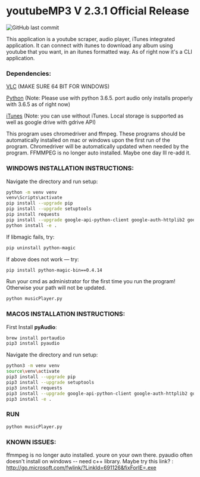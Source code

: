 # youtubeMP3 V 2.3.1 Official Release

![GitHub last commit](https://img.shields.io/github/last-commit/cboin1996/WebTools)


This application is a youtube scraper, audio player, iTunes integrated application. It can connect with itunes to download any album using youtube that you want, in an itunes formatted way. As of right now it's a CLI application.

### Dependencies:
[VLC](https://www.videolan.org/vlc/index.html) (MAKE SURE 64 BIT FOR WINDOWS)

[Python](https://www.python.org/) (Note: Please use with python 3.6.5. port audio only installs properly with 3.6.5 as of right now)

[iTunes](https://www.apple.com/ca/itunes/) (Note: you can use without iTunes. Local storage is supported as well as google drive with gdrive API)

This program uses chromedriver and ffmpeg.  These programs should be automatically installed on mac or windows upon the first run of the program.  Chromedriver will be automatically updated when needed by the program. FFMMPEG is no longer auto installed. Maybe one day Ill re-add it.

### WINDOWS INSTALLATION INSTRUCTIONS:
Navigate the directory and run setup:  

```bash
python -m venv venv
venv\Scripts\activate
pip install --upgrade pip
pip install --upgrade setuptools
pip install requests
pip install --upgrade google-api-python-client google-auth-httplib2 google-auth-oauthlib
python install -e .
```

If libmagic fails, try:            
```bash
pip uninstall python-magic
```

If above does not work — try:      
```bash
pip install python-magic-bin==0.4.14
```
Run your cmd as administrator for the first time you run the program! Otherwise your path will not be updated.
```bash
python musicPlayer.py
```
### MACOS INSTALLATION INSTRUCTIONS:

First Install **pyAudio**:
```bash       
brew install portaudio
pip3 install pyaudio
```

Navigate the directory and run setup:
```bash
python3 -m venv venv
source\venv\activate
pip3 install --upgrade pip
pip3 install --upgrade setuptools
pip3 install requests
pip3 install --upgrade google-api-python-client google-auth-httplib2 google-auth-oauthlib
pip3 install -e .
```
### RUN
```bash
python musicPlayer.py
```
### KNOWN ISSUES:
ffmmpeg is no longer auto installed. youre on your own there.
pyaudio often doesn't install on windows -- need c++ library.
Maybe try this link? : http://go.microsoft.com/fwlink/?LinkId=691126&fixForIE=.exe
